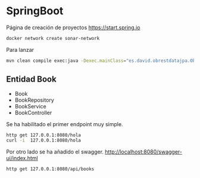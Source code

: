 # SpringBoot

Página de creación de proyectos <https://start.spring.io>

```sh
docker network create sonar-network
```

Para lanzar

```sh
mvn clean compile exec:java -Dexec.mainClass="es.david.obrestdatajpa.ObRestDatajpaApplication"
```

## Entidad Book

- Book
- BookRepository
- BookService
- BookController

Se ha habilitado el primer endpoint muy simple.

```sh
http get 127.0.0.1:8080/hola
curl -i  127.0.0.1:8080/hola
```

Por otro lado se ha añadido el swagger.
<http://localhost:8080/swagger-ui/index.html>

```sh
http get 127.0.0.1:8080/api/books
```
